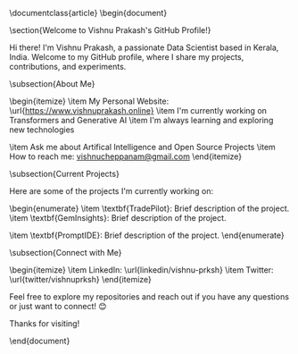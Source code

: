 \documentclass{article}
\begin{document}

\section{Welcome to Vishnu Prakash's GitHub Profile!}

Hi there! I'm Vishnu Prakash, a passionate Data Scientist based in Kerala, India. Welcome to my GitHub profile, where I share my projects, contributions, and experiments.

\subsection{About Me}

\begin{itemize}
\item My Personal Website: \url{https://www.vishnuprakash.online}
\item I'm currently working on Transformers and Generative AI
\item I'm always learning and exploring new technologies

\item Ask me about Artifical Intelligence and Open Source Projects
\item How to reach me: vishnucheppanam@gmail.com
\end{itemize}

\subsection{Current Projects}

Here are some of the projects I'm currently working on:

\begin{enumerate}
\item \textbf{TradePilot}: Brief description of the project.
\item \textbf{GemInsights}: Brief description of the project.

\item \textbf{PromptIDE}: Brief description of the project.
\end{enumerate}

\subsection{Connect with Me}

\begin{itemize}
\item LinkedIn: \url{linkedin/vishnu-prksh}
\item Twitter: \url{twitter/vishnuprksh}
\end{itemize}

Feel free to explore my repositories and reach out if you have any questions or just want to connect! 😊

Thanks for visiting!

\end{document}
